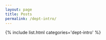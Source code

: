```yaml
---
layout: page
title: Posts
permalink: /dept-intro/
---
```

{% include list.html categories='dept-intro' %}
